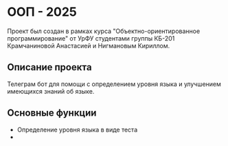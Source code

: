 # ООП - 2025
Проект был создан в рамках курса "Объектно-ориентированное программирование" от УрФУ студентами группы КБ-201 Крамчаниновой Анастасией и Нигмановым Кириллом.
## Описание проекта
Телеграм бот для помощи с определением уровня языка и улучшением имеющихся знаний об языке.
## Основные функции
- Определение уровня языка в виде теста
- 

